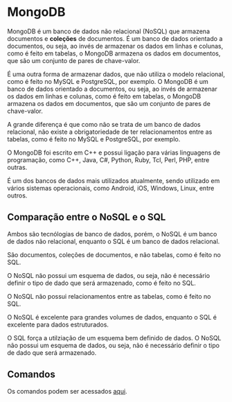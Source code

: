 # MongoDB

MongoDB é um banco de dados não relacional (NoSQL) que armazena documentos e **coleções** de documentos. É um banco de dados orientado a documentos, ou seja, ao invés de armazenar os dados em linhas e colunas, como é feito em tabelas, o MongoDB armazena os dados em documentos, que são um conjunto de pares de chave-valor.

É uma outra forma de armazenar dados, que não utiliza o modelo relacional, como é feito no MySQL e PostgreSQL, por exemplo. O MongoDB é um banco de dados orientado a documentos, ou seja, ao invés de armazenar os dados em linhas e colunas, como é feito em tabelas, o MongoDB armazena os dados em documentos, que são um conjunto de pares de chave-valor.

A grande diferença é que como não se trata de um banco de dados relacional, não existe a obrigatoriedade de ter relacionamentos entre as tabelas, como é feito no MySQL e PostgreSQL, por exemplo.

O MongoDB foi escrito em C++ e possui ligação para várias linguagens de programação, como C++, Java, C#, Python, Ruby, Tcl, Perl, PHP, entre outras.

É um dos bancos de dados mais utilizados atualmente, sendo utilizado em vários sistemas operacionais, como Android, iOS, Windows, Linux, entre outros.

## Comparação entre o NoSQL e o SQL

Ambos são tecnólogias de banco de dados, porém, o NoSQL é um banco de dados não relacional, enquanto o SQL é um banco de dados relacional.

São documentos, coleções de documentos, e não tabelas, como é feito no SQL.

O NoSQL não possui um esquema de dados, ou seja, não é necessário definir o tipo de dado que será armazenado, como é feito no SQL.

O NoSQL não possui relacionamentos entre as tabelas, como é feito no SQL.

O NoSQL é excelente para grandes volumes de dados, enquanto o SQL é excelente para dados estruturados.

O SQL força a utilziação de um esquema bem definido de dados. O NoSQL não possui um esquema de dados, ou seja, não é necessário definir o tipo de dado que será armazenado.

## Comandos

Os comandos podem ser acessados [aqui](/mongodb/comandos.md).